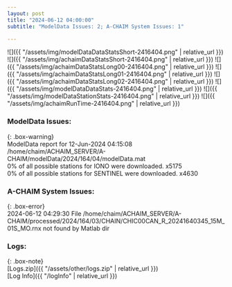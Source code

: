```yaml
---
layout: post
title: "2024-06-12 04:00:00"
subtitle: "ModelData Issues: 2; A-CHAIM System Issues: 1"

---
```


![]({{ "/assets/img/modelDataDataStatsShort-2416404.png" | relative_url }})
![]({{ "/assets/img/achaimDataStatsShort-2416404.png" | relative_url }})
![]({{ "/assets/img/achaimDataStatsLong00-2416404.png" | relative_url }})
![]({{ "/assets/img/achaimDataStatsLong01-2416404.png" | relative_url }})
![]({{ "/assets/img/achaimDataStatsLong02-2416404.png" | relative_url }})
![]({{ "/assets/img/modelDataDataStats-2416404.png" | relative_url }})
![]({{ "/assets/img/modelDataStationStats-2416404.png" | relative_url }})
![]({{ "/assets/img/achaimRunTime-2416404.png" | relative_url }})


### ModelData Issues:  
  
{: .box-warning}  
 ModelData report for 12-Jun-2024 04:15:08   
 /home/chaim/ACHAIM_SERVER/A-CHAIM/modelData/2024/164/04/modelData.mat   
 0% of all possible stations for IONO were downloaded. x5175   
 0% of all possible stations for SENTINEL were downloaded. x4630   
  
### A-CHAIM System Issues:  
  
{: .box-error}  
2024-06-12 04:29:30 File /home/chaim/ACHAIM_SERVER/A-CHAIM/processed/2024/164/03/CHAIN/CHIC00CAN_R_20241640345_15M_01S_MO.rnx not found by Matlab dir  

### Logs:  
  
{: .box-note}  
[Logs.zip]({{ "/assets/other/logs.zip" | relative_url }})  
[Log Info]({{ "/logInfo" | relative_url }})  
